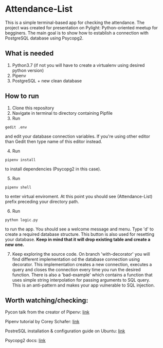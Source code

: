 # Attendance-List

This is a simple terminal-based app for checking the attendance. 
The project was created for presentation on Pylight: Python-oriented meetup for begginers.
The main goal is to show how to establish a connection with PostgreSQL database using Psycopg2. 

## What is needed
1. Python3.7 (if not you will have to create a virtualenv using desired python version)
2. Pipenv
3. PostgreSQL + new clean database

## How to run 
1. Clone this repository
2. Navigate in terminal to directory containing Pipfile
3. Run 
```
gedit .env
```
  and edit your database connection variables. If you're using other editor than Gedit then type name of this editor instead.
 
4. Run 
```
pipenv install
```
  to install dependencies (Psycopg2 in this case).

5. Run 
```
pipenv shell
```
  to enter virtual enviroment. At this point you should see (Attendance-List) prefix preceding your directory path.

6. Run
```
python logic.py
```
to run the app. You should see a welcome message and menu. 
Type 'd' to create a required database structure. This button is also used for resetting your database. 
**Keep in mind that it will drop existing table and create a new one.**

7. Keep exploring the source code. On branch 'with-decorator' you will find different implementation od the database connection using decorator. 
This implementation creates a new connection, executes a query and closes the connection every time you run the desired function. There is also
a 'bad-example' which contains a function that uses simple string interpolation for passing arguments to SQL query. This is an anti-pattern 
and makes your app vulnerable to SQL injection.

## Worth watching/checking:

Pycon talk from the creator of Pipenv: [link](https://www.youtube.com/watch?v=GBQAKldqgZs)

Pipenv tutorial by Corey Schafer: [link](https://www.youtube.com/watch?v=zDYL22QNiWk&t=982s)

PostreSQL installation & configuration guide on Ubuntu: [link](https://www.digitalocean.com/community/tutorials/how-to-install-and-use-postgresql-on-ubuntu-18-04)

Psycopg2 docs: [link](http://initd.org/psycopg/docs/usage.html)
